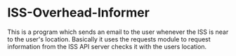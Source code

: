 # ISS-Overhead-Informer
This is a program which sends an email to the user whenever the ISS is near to the user's location.
Basically it uses the requests module to request information from the ISS API server checks it with the users location.
